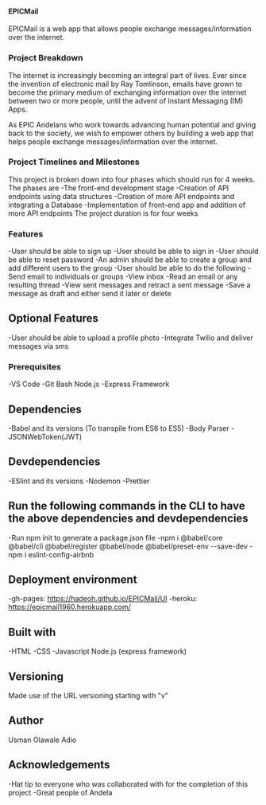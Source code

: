 #### EPICMail

EPICMail is a web app that allows people exchange messages/information over the internet. 

### Project Breakdown
The internet is increasingly becoming an integral part of lives. Ever since the invention of electronic mail by Ray Tomlinson, emails have grown to become the primary medium of exchanging information over the internet between two or more people, until the advent of Instant Messaging (IM) Apps.

As EPIC Andelans who work towards advancing human potential and giving back to the society, we wish to empower others by building a web app that helps people exchange messages/information over the internet.

### Project Timelines and Milestones

This project is broken down into four phases which should run for 4 weeks. The phases are
-The front-end development stage
-Creation of API endpoints using data structures
-Creation of more API endpoints and integrating a Database
-Implementation of front-end app and addition of more API endpoints
The project duration is for four weeks


### Features

-User should be able to sign up
-User should be able to sign in
-User should be able to reset password
-An admin should be able to create a group and add different users to the group
-User should be able to do the following
    -Send email to individuals or groups
    -View inbox
    -Read an email or any resulting thread
    -View sent messages and retract a sent message
    -Save a message as draft and either send it later or delete
## Optional Features
-User should be able to upload a profile photo
-Integrate Twilio and deliver messages via sms

### Prerequisites

-VS Code
-Git Bash
Node.js
-Express Framework

## Dependencies

-Babel and its versions (To transpile from ES6 to ES5)
-Body Parser
-JSONWebToken(JWT)

## Devdependencies

-ESlint and its versions
-Nodemon
-Prettier

## Run the following commands in the CLI to have the above dependencies and devdependencies

-Run npm init to generate a package.json file
-npm i @babel/core @babel/cli @babel/register @babel/node @babel/preset-env --save-dev
-npm i eslint-config-airbnb

## Deployment environment

-gh-pages: https://hadeoh.github.io/EPICMail/UI
-heroku: https://epicmail1960.herokuapp.com/

## Built with

-HTML
-CSS
-Javascript
Node.js (express framework)

## Versioning

Made use of the URL versioning starting with "v"

## Author

Usman Olawale Adio

## Acknowledgements

-Hat tip to everyone who was collaborated with for the completion of this project
-Great people of Andela

